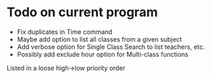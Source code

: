 # Todo on current program

- Fix duplicates in Time command
- Maybe add option to list all classes from a given subject
- Add verbose option for Single Class Search to list teachers, etc. 
- Possibly add exclude hour option for Multi-class functions

Listed in a loose high->low priority order